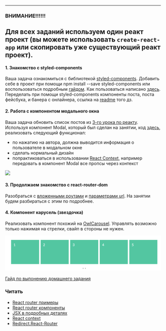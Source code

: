 ###

---

### ВНИМАНИЕ!!!!!!

## Для всех заданий используем один реакт проект (вы можете использовать `create-react-app` или скопировать уже существующий реакт проект).

#### 1. Знакомство с styled-components

Ваша задача ознакомиться с библиотекой [styled-components](https://styled-components.com/docs/basics#getting-started).
Добавить себе в проект при помощи npm install --save styled-components или воспользоваться подробным [гайдом](https://styled-components.com/docs/basics#installation). Как пользоваться написано [здесь](https://styled-components.com/docs/basics#getting-started).
Переделать при помощи styled-components компоненты поста, поста фейсбука, и банера с онлайнера, ссылка на [readme](./homework-4) того дз.

#### 2. Работа с компонентом модального окна

Ваша задача обновить список постов из [3-го урока по реакту](./homework-3). Используя компонент Modal,
который был сделан на занятии, код [здесь](./todo-app/src/Modal), реализовать следующий функционал:

- по нажатию на автора, должна выводится информация о пользователе в модальном окне
- сделать нормальный дизайн
- попрактиковаться в использовании [React Context](https://ru.reactjs.org/docs/context.html),
  например передовать в компонент Modal все пропсы через контекст

![](./posts.png)

#### 3. Продолжаем знакомство с react-router-dom

Разобраться с [вложенными роутами](https://reactrouter.com/web/example/nesting)
и [параметрами url](https://reactrouter.com/web/example/url-params).
На занятии будем разбираться с этим по подробнее.

#### 4. Компонент карусель (звездочка)

Реализовать компонент похожий на [OwlCarousel](https://owlcarousel2.github.io/OwlCarousel2/demos/basic.html).
Управлять возможно только нажимая на стрелки, свайп в стороны не нужен.

![](./carousel.png)

[Гайд по выпонению домашнего задания](../homework-guidelines.md)

### Читать

- [React router примеры](https://reactrouter.com/web/example/basic)
- [React router компоненты](https://reactrouter.com/web/guides/primary-components)
- [JSX в подробных деталях](https://ru.reactjs.org/docs/jsx-in-depth.html)
- [React context](https://ru.reactjs.org/docs/context.html)
- [Redirect.React-Router](https://reactrouter.com/web/api/Redirect)
